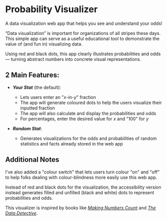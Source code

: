 # Probability Visualizer

A data visualization web app that helps you see and understand your odds!

“Data visualization” is important for organizations of all stripes these days. This simple app can serve as a useful educational tool to demonstrate the value of (and fun in) visualizing data.

Using red and black dots, this app clearly illustrates probabilities and odds &mdash; turning abstract numbers into concrete visual representations.

## 2 Main Features:

- ***Your Stat*** (the default):
    - Lets users enter an "*x*-in-*y*" fraction
    - The app will generate coloured dots to help the users visualize their inputted fraction
    - The app will also calculate and display the probabilities and odds
    - For percentages, enter the desired value for *x* and "100" for *y*

- ***Random Stat***:
    - Generates visualizations for the odds and probabilities of random statistics and facts already stored in the web app

## Additional Notes

I've also added a "colour switch" that lets users turn colour "on" and "off" to help folks dealing with colour-blindness more easily use this web app.

Instead of red and black dots for the visualization, the accessibility version instead generates filled and unfilled (black and white) dots to represent probabilities and odds.

This visualizer is inspired by books like [*Making Numbers Count*](https://www.simonandschuster.com/books/Making-Numbers-Count/Chip-Heath/9781982165444) and [*The Data Detective*](https://timharford.com/books/datadetective/). 